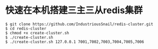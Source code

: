 # 快速在本机搭建三主三从redis集群

    $ git clone https://github.com/IndustriousSnail/redis-cluster.git
    $ cd redis-cluster
    $ chmod +x create-cluster.sh
    $ ./create-cluster.sh
    $ ./create-cluster.sh 127.0.0.1 7001,7002,7003,7004,7005,7006